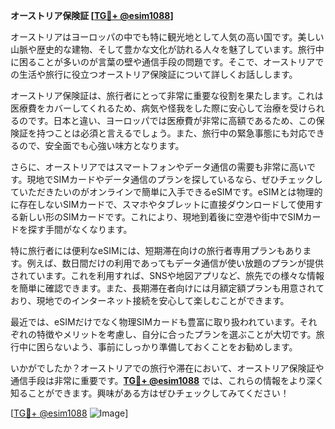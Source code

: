 **オーストリア保険証 [[TG💪+ @esim1088](https://t.me/s/esim1088)]**

オーストリアはヨーロッパの中でも特に観光地として人気の高い国です。美しい山脈や歴史的な建物、そして豊かな文化が訪れる人々を魅了しています。旅行中に困ることが多いのが言葉の壁や通信手段の問題です。そこで、オーストリアでの生活や旅行に役立つオーストリア保険証について詳しくお話しします。

オーストリア保険証は、旅行者にとって非常に重要な役割を果たします。これは医療費をカバーしてくれるため、病気や怪我をした際に安心して治療を受けられるのです。日本と違い、ヨーロッパでは医療費が非常に高額であるため、この保険証を持つことは必須と言えるでしょう。また、旅行中の緊急事態にも対応できるので、安全面でも心強い味方となります。

さらに、オーストリアではスマートフォンやデータ通信の需要も非常に高いです。現地でSIMカードやデータ通信のプランを探しているなら、ぜひチェックしていただきたいのがオンラインで簡単に入手できるeSIMです。eSIMとは物理的に存在しないSIMカードで、スマホやタブレットに直接ダウンロードして使用する新しい形のSIMカードです。これにより、現地到着後に空港や街中でSIMカードを探す手間がなくなります。

特に旅行者には便利なeSIMには、短期滞在向けの旅行者専用プランもあります。例えば、数日間だけの利用であってもデータ通信が使い放題のプランが提供されています。これを利用すれば、SNSや地図アプリなど、旅先での様々な情報を簡単に確認できます。また、長期滞在者向けには月額定額プランも用意されており、現地でのインターネット接続を安心して楽しむことができます。

最近では、eSIMだけでなく物理SIMカードも豊富に取り扱われています。それぞれの特徴やメリットを考慮し、自分に合ったプランを選ぶことが大切です。旅行中に困らないよう、事前にしっかり準備しておくことをお勧めします。

いかがでしたか？オーストリアでの旅行や滞在において、オーストリア保険証や通信手段は非常に重要です。**[TG💪+ @esim1088](https://t.me/s/esim1088)** では、これらの情報をより深く知ることができます。興味がある方はぜひチェックしてみてください！

[[TG💪+ @esim1088](https://t.me/s/esim1088) ![Image](https://i.postimg.cc/Y0z9fWf4/image.png)]